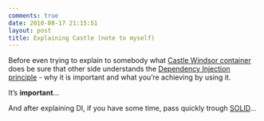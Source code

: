 ```yaml
---
comments: true
date: 2010-08-17 21:15:51
layout: post
title: Explaining Castle (note to myself)
---
```


Before even trying to explain to somebody what [Castle Windsor container](http://www.castleproject.org/container/index.html) does be sure that other side understands the [Dependency Injection principle](http://martinfowler.com/articles/injection.html) - why it is important and what you’re achieving by using it. 

It’s **important**...

And after explaining DI, if you have some time, pass quickly trough [SOLID](http://butunclebob.com/ArticleS.UncleBob.PrinciplesOfOod)...
